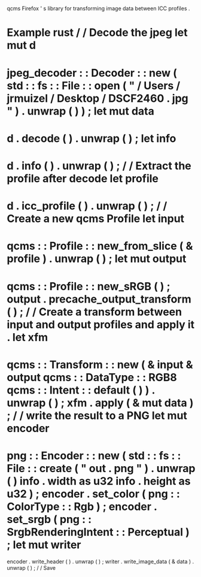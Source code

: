 #
qcms
Firefox
'
s
library
for
transforming
image
data
between
ICC
profiles
.
#
#
Example
rust
/
/
Decode
the
jpeg
let
mut
d
=
jpeg_decoder
:
:
Decoder
:
:
new
(
std
:
:
fs
:
:
File
:
:
open
(
"
/
Users
/
jrmuizel
/
Desktop
/
DSCF2460
.
jpg
"
)
.
unwrap
(
)
)
;
let
mut
data
=
d
.
decode
(
)
.
unwrap
(
)
;
let
info
=
d
.
info
(
)
.
unwrap
(
)
;
/
/
Extract
the
profile
after
decode
let
profile
=
d
.
icc_profile
(
)
.
unwrap
(
)
;
/
/
Create
a
new
qcms
Profile
let
input
=
qcms
:
:
Profile
:
:
new_from_slice
(
&
profile
)
.
unwrap
(
)
;
let
mut
output
=
qcms
:
:
Profile
:
:
new_sRGB
(
)
;
output
.
precache_output_transform
(
)
;
/
/
Create
a
transform
between
input
and
output
profiles
and
apply
it
.
let
xfm
=
qcms
:
:
Transform
:
:
new
(
&
input
&
output
qcms
:
:
DataType
:
:
RGB8
qcms
:
:
Intent
:
:
default
(
)
)
.
unwrap
(
)
;
xfm
.
apply
(
&
mut
data
)
;
/
/
write
the
result
to
a
PNG
let
mut
encoder
=
png
:
:
Encoder
:
:
new
(
std
:
:
fs
:
:
File
:
:
create
(
"
out
.
png
"
)
.
unwrap
(
)
info
.
width
as
u32
info
.
height
as
u32
)
;
encoder
.
set_color
(
png
:
:
ColorType
:
:
Rgb
)
;
encoder
.
set_srgb
(
png
:
:
SrgbRenderingIntent
:
:
Perceptual
)
;
let
mut
writer
=
encoder
.
write_header
(
)
.
unwrap
(
)
;
writer
.
write_image_data
(
&
data
)
.
unwrap
(
)
;
/
/
Save
